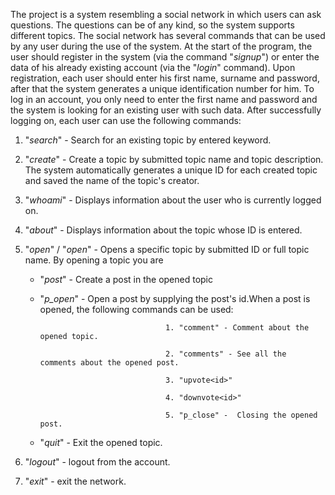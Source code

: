  The project is a system resembling a social network in which users can ask questions.
The questions can be of any kind, so the system supports different topics.
 The social network has several commands that can be used by any user during the use of the system. At the start of the program, the user should register in the system (via the command "*signup*") or enter the data of his already existing account (via the "*login*" command). Upon registration, each user should enter his first name, surname and password, after that the system generates a unique identification number for him. To log in an account, you only need to enter the first name and password and the system is looking for an existing user with such data.
After successfully logging on, each user can use the following commands:
1. "*search*" - Search for an existing topic by entered keyword.
2. "*create*" - Create a topic by submitted topic name and topic description. The system automatically generates a unique ID for each created topic and saved the name of the topic's creator.
3. "*whoami*" - Displays information about the user who is currently logged on.
4. "*about<id>*" - Displays information about the topic whose ID is entered.
5. "*open<topic id>*" / "*open<full topic name>*" - Opens a specific topic by submitted ID or full topic name. By opening a topic you are
    - "*post*" - Create a post in the opened topic
    - "*p_open<id>*" - Open a post by supplying the post's id.When a post is opened, the following commands can be used:
      
                                      1. "comment" - Comment about the opened topic.
      
                                      2. "comments" - See all the comments about the opened post.
      
                                      3. "upvote<id>"
      
                                      4. "downvote<id>"
      
                                      5. "p_close" -  Closing the opened post.
   
   - "*quit*" - Exit the opened topic.
   
6. "*logout*" - logout from the account.
7. "*exit*" - exit the network.
                    
